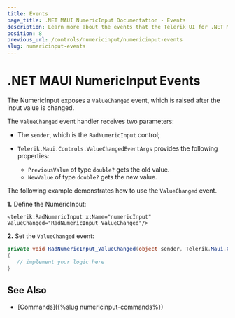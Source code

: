 ```yaml
---
title: Events
page_title: .NET MAUI NumericInput Documentation - Events
description: Learn more about the events that the Telerik UI for .NET MAUI NumericInput control provides.
position: 8
previous_url: /controls/numericinput/numericinput-events
slug: numericinput-events
---
```


# .NET MAUI NumericInput Events

The NumericInput exposes a `ValueChanged` event, which is raised after the input value is changed.

The `ValueChanged` event handler receives two parameters:

* The `sender`, which is the `RadNumericInput` control;
* `Telerik.Maui.Controls.ValueChangedEventArgs` provides the following properties:

	* `PreviousValue` of type `double?` gets the old value.
	* `NewValue` of type `double?` gets the new value.

The following example demonstrates how to use the `ValueChanged` event.

**1.** Define the NumericInput:

```XAML
<telerik:RadNumericInput x:Name="numericInput" ValueChanged="RadNumericInput_ValueChanged"/>
```

**2.** Set the `ValueChanged` event:

```C#
private void RadNumericInput_ValueChanged(object sender, Telerik.Maui.Controls.ValueChangedEventArgs<double?> e)
{
   // implement your logic here
}
```

## See Also

- [Commands]({%slug numericinput-commands%})
